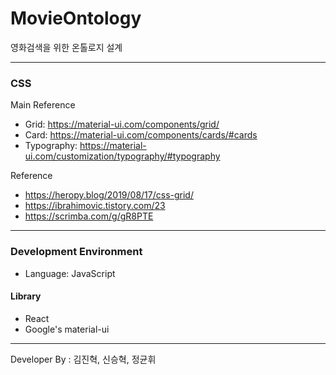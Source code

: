 # MovieOntology

영화검색을 위한 온톨로지 설계

---

### CSS <br>
Main Reference
- Grid: https://material-ui.com/components/grid/ 
- Card: https://material-ui.com/components/cards/#cards
- Typography: https://material-ui.com/customization/typography/#typography


Reference
- https://heropy.blog/2019/08/17/css-grid/
- https://ibrahimovic.tistory.com/23
- https://scrimba.com/g/gR8PTE

---

### Development Environment
- Language: JavaScript

#### Library
- React
- Google's material-ui

---
Developer By : 김진혁, 신승혁, 정균휘
